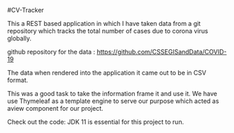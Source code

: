 #CV-Tracker

This a REST based application in which I have taken data from a git repository which tracks the total number of cases due to corona virus globally.

github repository for the data : https://github.com/CSSEGISandData/COVID-19

The data when rendered into the application it came out to be in CSV format.

This was a good task to take the information frame it and use it. We have use Thymeleaf as a template engine to serve our purpose which acted as aview component for our project. 

Check out the code: JDK 11 is essential for this project to run. 
